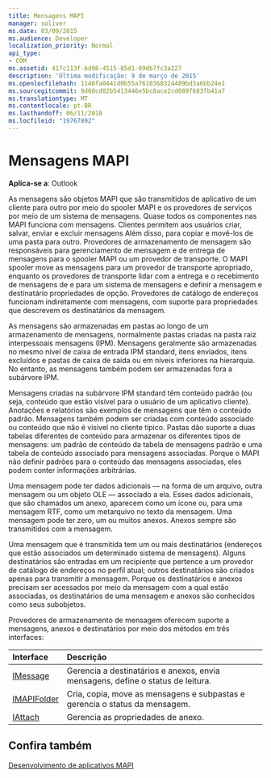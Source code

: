 ```yaml
---
title: Mensagens MAPI
manager: soliver
ms.date: 03/09/2015
ms.audience: Developer
localization_priority: Normal
api_type:
- COM
ms.assetid: 417c113f-bd98-4515-85d1-09db7fc3a227
description: 'Última modificação: 9 de março de 2015'
ms.openlocfilehash: 1146fa0441d0b55a7610368324489bd3a6bb24e1
ms.sourcegitcommit: 9d60cd82b5413446e5bc8ace2cd689f683fb41a7
ms.translationtype: MT
ms.contentlocale: pt-BR
ms.lasthandoff: 06/11/2018
ms.locfileid: "19767892"
---
```

# <a name="mapi-messages"></a>Mensagens MAPI

  
  
**Aplica-se a**: Outlook 
  
As mensagens são objetos MAPI que são transmitidos de aplicativo de um cliente para outro por meio do spooler MAPI e os provedores de serviços por meio de um sistema de mensagens. Quase todos os componentes nas MAPI funciona com mensagens. Clientes permitem aos usuários criar, salvar, enviar e excluir mensagens Além disso, para copiar e movê-los de uma pasta para outro. Provedores de armazenamento de mensagem são responsáveis para gerenciamento de mensagem e de entrega de mensagens para o spooler MAPI ou um provedor de transporte. O MAPI spooler move as mensagens para um provedor de transporte apropriado, enquanto os provedores de transporte lidar com a entrega e o recebimento de mensagens de e para um sistema de mensagens e definir a mensagem e destinatário propriedades de opção. Provedores de catálogo de endereços funcionam indiretamente com mensagens, com suporte para propriedades que descrevem os destinatários da mensagem.
  
As mensagens são armazenadas em pastas ao longo de um armazenamento de mensagens, normalmente pastas criadas na pasta raiz interpessoais mensagens (IPM). Mensagens geralmente são armazenadas no mesmo nível de caixa de entrada IPM standard, itens enviados, itens excluídos e pastas de caixa de saída ou em níveis inferiores na hierarquia. No entanto, as mensagens também podem ser armazenadas fora a subárvore IPM.
  
Mensagens criadas na subárvore IPM standard têm conteúdo padrão (ou seja, conteúdo que estão visível para o usuário de um aplicativo cliente). Anotações e relatórios são exemplos de mensagens que têm o conteúdo padrão. Mensagens também podem ser criadas com conteúdo associado ou conteúdo que não é visível no cliente típico. Pastas dão suporte a duas tabelas diferentes de conteúdo para armazenar os diferentes tipos de mensagens: um padrão de conteúdo da tabela de mensagens padrão e uma tabela de conteúdo associado para mensagens associadas. Porque o MAPI não definir padrões para o conteúdo das mensagens associadas, eles podem conter informações arbitrárias. 
  
Uma mensagem pode ter dados adicionais — na forma de um arquivo, outra mensagem ou um objeto OLE — associado a ela. Esses dados adicionais, que são chamados um anexo, aparecem como um ícone ou, para uma mensagem RTF, como um metarquivo no texto da mensagem. Uma mensagem pode ter zero, um ou muitos anexos. Anexos sempre são transmitidos com a mensagem.
  
Uma mensagem que é transmitida tem um ou mais destinatários (endereços que estão associados um determinado sistema de mensagens). Alguns destinatários são entradas em um recipiente que pertence a um provedor de catálogo de endereços no perfil atual; outros destinatários são criados apenas para transmitir a mensagem. Porque os destinatários e anexos precisam ser acessados por meio da mensagem com a qual estão associadas, os destinatários de uma mensagem e anexos são conhecidos como seus subobjetos. 
  
Provedores de armazenamento de mensagem oferecem suporte a mensagens, anexos e destinatários por meio dos métodos em três interfaces: 
  
|**Interface**|**Descrição**|
|:-----|:-----|
|[IMessage](imessageimapiprop.md) <br/> |Gerencia a destinatários e anexos, envia mensagens, define o status de leitura.  <br/> |
|[IMAPIFolder](imapifolderimapicontainer.md) <br/> |Cria, copia, move as mensagens e subpastas e gerencia o status da mensagem.  <br/> |
|[IAttach](iattachimapiprop.md) <br/> |Gerencia as propriedades de anexo.  <br/> |
   
## <a name="see-also"></a>Confira também



[Desenvolvimento de aplicativos MAPI](mapi-application-development.md)


